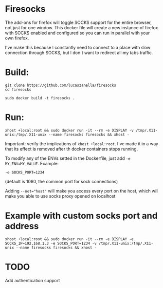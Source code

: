 # Firesocks

The add-ons for firefox will toggle SOCKS support for the entire browser, not just for one window. This docker file will create a new instance of firefox with SOCKS enabled and configured so you can run in parallel with your own firefox.

I've make this because I constantly need to connect to a place with slow connection through SOCKS, but I don't want to redirect all my tabs traffic.

# Build:
```
git clone https://github.com/lucaszanella/firesocks
cd firesocks
```
`sudo docker build -t firesocks .`

# Run:

`xhost +local:root && sudo docker run -it --rm -e DISPLAY -v /tmp/.X11-unix:/tmp/.X11-unix --name firesocks firesocks && xhost -`

Important: verify the implications of `xhost +local:root`. I've made it in a way that its effect is removed after th docker containers stops running. 

To modify any of the ENVs setted in the Dockerfile, just add `-e MY_ENV=MY_VALUE`. Example:

`-e SOCKS_PORT=1234`

(default is 1080, the common port for sock connections)

Adding `--net="host"` will make you access every port on the host, which will make you able to use socks proxy opened on localhost

# Example with custom socks port and address

`xhost +local:root && sudo docker run -it --rm -e DISPLAY -e SOCKS_IP=192.168.1.3 -e SOCKS_PORT=1234 -v /tmp/.X11-unix:/tmp/.X11-unix --name firesocks firesocks && xhost -`

# TODO

Add authentication support
